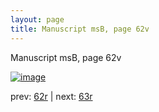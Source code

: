 ```yaml
---
layout: page
title: Manuscript msB, page 62v
---
```


Manuscript msB, page 62v

[![image](http://www.homermultitext.org/iipsrv?OBJ=IIP,1.0&FIF=/project/homer/pyramidal/deepzoom/hmt/vbbifolio/v1/vb_62v_63r.tif&WID=100&CVT=JPEG)](http://www.homermultitext.org/ict2/?urn=urn:cite2:hmt:vbbifolio.v1:vb_62v_63r)

prev:  [62r](../62r) | next:  [63r](../63r)

